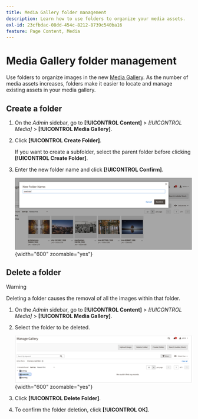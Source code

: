 ```yaml
---
title: Media Gallery folder management
description: Learn how to use folders to organize your media assets.
exl-id: 23cfbdac-08dd-454c-8212-8739c540ba16
feature: Page Content, Media
---
```

# Media Gallery folder management

Use folders to organize images in the new [Media Gallery](media-gallery.md). As the number of media assets increases, folders make it easier to locate and manage existing assets in your media gallery.

## Create a folder

1. On the _Admin_ sidebar, go to **[!UICONTROL Content]** > _[!UICONTROL Media]_ > **[!UICONTROL Media Gallery]**.

1. Click **[!UICONTROL Create Folder]**.

    If you want to create a subfolder, select the parent folder before clicking **[!UICONTROL Create Folder]**.

1. Enter the new folder name and click **[!UICONTROL Confirm]**.

    ![New Folder Name](./assets/media-gallery-folder-name.png){width="600" zoomable="yes"}

## Delete a folder

>[!WARNING]
>
>Deleting a folder causes the removal of all the images within that folder.

1. On the _Admin_ sidebar, go to **[!UICONTROL Content]** > _[!UICONTROL Media]_ > **[!UICONTROL Media Gallery]**.

1. Select the folder to be deleted.

    ![Select Folder](./assets/media-gallery-selected-folder.png){width="600" zoomable="yes"}

1. Click **[!UICONTROL Delete Folder]**.

1. To confirm the folder deletion, click **[!UICONTROL OK]**.
